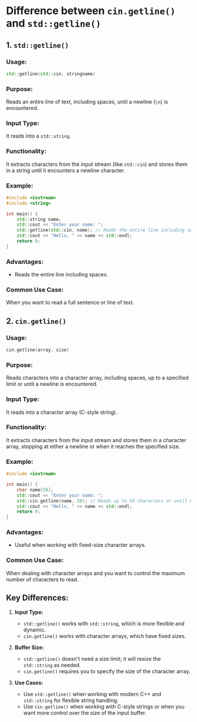 # Difference between `cin.getline()` and `std::getline()`

## 1. `std::getline()`

### Usage:
```cpp
std::getline(std::cin, stringname)
```

### Purpose:
Reads an entire line of text, including spaces, until a newline (`\n`) is encountered.

### Input Type:
It reads into a `std::string`.

### Functionality:
It extracts characters from the input stream (like `std::cin`) and stores them in a string until it encounters a newline character.

### Example:
```cpp
#include <iostream>
#include <string>

int main() {
    std::string name;
    std::cout << "Enter your name: ";
    std::getline(std::cin, name); // Reads the entire line including spaces
    std::cout << "Hello, " << name << std::endl;
    return 0;
}
```

### Advantages:
- Reads the entire line including spaces.

### Common Use Case:
When you want to read a full sentence or line of text.

## 2. `cin.getline()`

### Usage:
```cpp
cin.getline(array, size)
```

### Purpose:
Reads characters into a character array, including spaces, up to a specified limit or until a newline is encountered.

### Input Type:
It reads into a character array (C-style string).

### Functionality:
It extracts characters from the input stream and stores them in a character array, stopping at either a newline or when it reaches the specified size.

### Example:
```cpp
#include <iostream>

int main() {
    char name[50];
    std::cout << "Enter your name: ";
    std::cin.getline(name, 50); // Reads up to 50 characters or until newline
    std::cout << "Hello, " << name << std::endl;
    return 0;
}
```

### Advantages:
- Useful when working with fixed-size character arrays.

### Common Use Case:
When dealing with character arrays and you want to control the maximum number of characters to read.

## Key Differences:

1. **Input Type:**
   - `std::getline()` works with `std::string`, which is more flexible and dynamic.
   - `cin.getline()` works with character arrays, which have fixed sizes.

2. **Buffer Size:**
   - `std::getline()` doesn't need a size limit; it will resize the `std::string` as needed.
   - `cin.getline()` requires you to specify the size of the character array.

3. **Use Cases:**
   - Use `std::getline()` when working with modern C++ and `std::string` for flexible string handling.
   - Use `cin.getline()` when working with C-style strings or when you want more control over the size of the input buffer.
